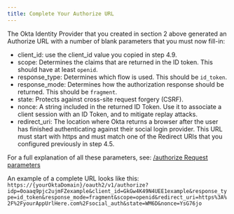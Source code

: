 ```yaml
---
title: Complete Your Authorize URL
---
```


The Okta Identity Provider that you created in section 2 above generated an Authorize URL with a number of blank parameters that you must now fill-in:

* client_id: use the client_id value you copied in step 4.9.
* scope: Determines the claims that are returned in the ID token. This should have at least `openid`.
* response_type: Determines which flow is used. This should be `id_token`.
* response_mode: Determines how the authorization response should be returned. This should be `fragment`.
* state: Protects against cross-site request forgery (CSRF).
* nonce: A string included in the returned ID Token. Use it to associate a client session with an ID Token, and to mitigate replay attacks.
* redirect_uri: The location where Okta returns a browser after the user has finished authenticating against their social login provider. This URL must start with https and must match one of the Redirect URIs that you configured previously in step 4.5.

For a full explanation of all these parameters, see: [/authorize Request parameters](/docs/reference/api/oidc/#request-parameters)

An example of a complete URL looks like this: `https://{yourOktaDomain}/oauth2/v1/authorize?idp=0oaaq9pjc2ujmFZexample&client_id=GkGw4K49N4UEE1example&response_type=id_token&response_mode=fragment&scope=openid&redirect_uri=https%3A%2F%2FyourAppUrlHere.com%2Fsocial_auth&state=WM6D&nonce=YsG76jo`


<NextSectionLink/>
